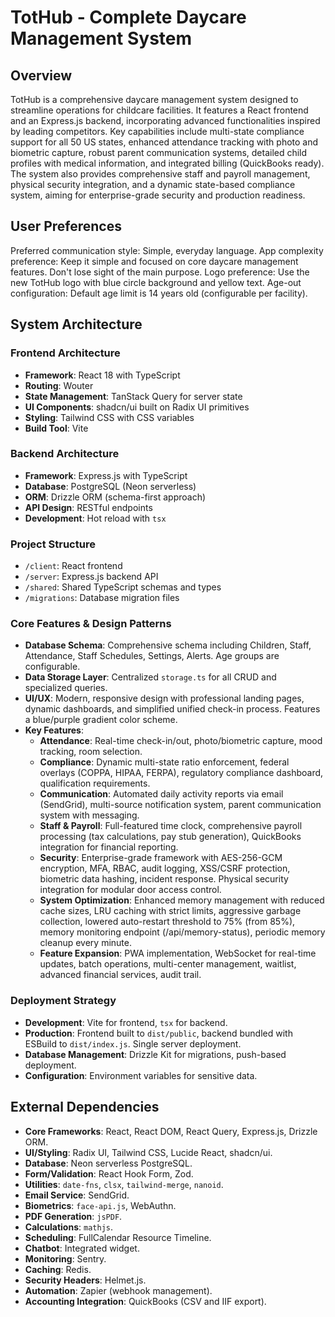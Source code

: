 # TotHub - Complete Daycare Management System

## Overview

TotHub is a comprehensive daycare management system designed to streamline operations for childcare facilities. It features a React frontend and an Express.js backend, incorporating advanced functionalities inspired by leading competitors. Key capabilities include multi-state compliance support for all 50 US states, enhanced attendance tracking with photo and biometric capture, robust parent communication systems, detailed child profiles with medical information, and integrated billing (QuickBooks ready). The system also provides comprehensive staff and payroll management, physical security integration, and a dynamic state-based compliance system, aiming for enterprise-grade security and production readiness.

## User Preferences

Preferred communication style: Simple, everyday language.
App complexity preference: Keep it simple and focused on core daycare management features. Don't lose sight of the main purpose.
Logo preference: Use the new TotHub logo with blue circle background and yellow text.
Age-out configuration: Default age limit is 14 years old (configurable per facility).

## System Architecture

### Frontend Architecture
- **Framework**: React 18 with TypeScript
- **Routing**: Wouter
- **State Management**: TanStack Query for server state
- **UI Components**: shadcn/ui built on Radix UI primitives
- **Styling**: Tailwind CSS with CSS variables
- **Build Tool**: Vite

### Backend Architecture
- **Framework**: Express.js with TypeScript
- **Database**: PostgreSQL (Neon serverless)
- **ORM**: Drizzle ORM (schema-first approach)
- **API Design**: RESTful endpoints
- **Development**: Hot reload with `tsx`

### Project Structure
- `/client`: React frontend
- `/server`: Express.js backend API
- `/shared`: Shared TypeScript schemas and types
- `/migrations`: Database migration files

### Core Features & Design Patterns
- **Database Schema**: Comprehensive schema including Children, Staff, Attendance, Staff Schedules, Settings, Alerts. Age groups are configurable.
- **Data Storage Layer**: Centralized `storage.ts` for all CRUD and specialized queries.
- **UI/UX**: Modern, responsive design with professional landing pages, dynamic dashboards, and simplified unified check-in process. Features a blue/purple gradient color scheme.
- **Key Features**:
    - **Attendance**: Real-time check-in/out, photo/biometric capture, mood tracking, room selection.
    - **Compliance**: Dynamic multi-state ratio enforcement, federal overlays (COPPA, HIPAA, FERPA), regulatory compliance dashboard, qualification requirements.
    - **Communication**: Automated daily activity reports via email (SendGrid), multi-source notification system, parent communication system with messaging.
    - **Staff & Payroll**: Full-featured time clock, comprehensive payroll processing (tax calculations, pay stub generation), QuickBooks integration for financial reporting.
    - **Security**: Enterprise-grade framework with AES-256-GCM encryption, MFA, RBAC, audit logging, XSS/CSRF protection, biometric data hashing, incident response. Physical security integration for modular door access control.
    - **System Optimization**: Enhanced memory management with reduced cache sizes, LRU caching with strict limits, aggressive garbage collection, lowered auto-restart threshold to 75% (from 85%), memory monitoring endpoint (/api/memory-status), periodic memory cleanup every minute.
    - **Feature Expansion**: PWA implementation, WebSocket for real-time updates, batch operations, multi-center management, waitlist, advanced financial services, audit trail.

### Deployment Strategy
- **Development**: Vite for frontend, `tsx` for backend.
- **Production**: Frontend built to `dist/public`, backend bundled with ESBuild to `dist/index.js`. Single server deployment.
- **Database Management**: Drizzle Kit for migrations, push-based deployment.
- **Configuration**: Environment variables for sensitive data.

## External Dependencies

- **Core Frameworks**: React, React DOM, React Query, Express.js, Drizzle ORM.
- **UI/Styling**: Radix UI, Tailwind CSS, Lucide React, shadcn/ui.
- **Database**: Neon serverless PostgreSQL.
- **Form/Validation**: React Hook Form, Zod.
- **Utilities**: `date-fns`, `clsx`, `tailwind-merge`, `nanoid`.
- **Email Service**: SendGrid.
- **Biometrics**: `face-api.js`, WebAuthn.
- **PDF Generation**: `jsPDF`.
- **Calculations**: `mathjs`.
- **Scheduling**: FullCalendar Resource Timeline.
- **Chatbot**: Integrated widget.
- **Monitoring**: Sentry.
- **Caching**: Redis.
- **Security Headers**: Helmet.js.
- **Automation**: Zapier (webhook management).
- **Accounting Integration**: QuickBooks (CSV and IIF export).